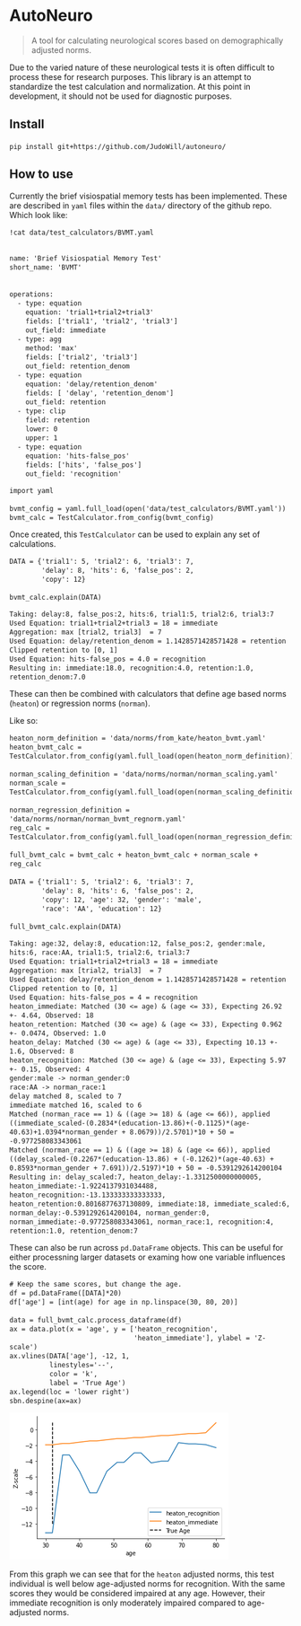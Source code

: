 # AutoNeuro
> A tool for calculating neurological scores based on demographically adjusted norms.


Due to the varied nature of these neurological tests it is often difficult to process these for research purposes.
This library is an attempt to standardize the test calculation and normalization.
At this point in development, it should not be used for diagnostic purposes.

## Install

`pip install git+https://github.com/JudoWill/autoneuro/`

## How to use

Currently the brief visiospatial memory tests has been implemented.
These are described in `yaml` files within the `data/` directory of the github repo.
Which look like:

```
!cat data/test_calculators/BVMT.yaml


```

    name: 'Brief Visiospatial Memory Test'
    short_name: 'BVMT'
    
    
    operations:
      - type: equation
        equation: 'trial1+trial2+trial3'
        fields: ['trial1', 'trial2', 'trial3']
        out_field: immediate
      - type: agg
        method: 'max'
        fields: ['trial2', 'trial3']
        out_field: retention_denom
      - type: equation
        equation: 'delay/retention_denom'
        fields: [ 'delay', 'retention_denom']
        out_field: retention
      - type: clip
        field: retention
        lower: 0
        upper: 1
      - type: equation
        equation: 'hits-false_pos'
        fields: ['hits', 'false_pos']
        out_field: 'recognition'
    


```
import yaml

bvmt_config = yaml.full_load(open('data/test_calculators/BVMT.yaml'))
bvmt_calc = TestCalculator.from_config(bvmt_config)
```

Once created, this `TestCalculator` can be used to explain any set of calculations.

```
DATA = {'trial1': 5, 'trial2': 6, 'trial3': 7,
        'delay': 8, 'hits': 6, 'false_pos': 2,
        'copy': 12}

bvmt_calc.explain(DATA)
```

    Taking: delay:8, false_pos:2, hits:6, trial1:5, trial2:6, trial3:7
    Used Equation: trial1+trial2+trial3 = 18 = immediate
    Aggregation: max [trial2, trial3]  = 7
    Used Equation: delay/retention_denom = 1.1428571428571428 = retention
    Clipped retention to [0, 1]
    Used Equation: hits-false_pos = 4.0 = recognition
    Resulting in: immediate:18.0, recognition:4.0, retention:1.0, retention_denom:7.0


These can then be combined with calculators that define age based norms (`heaton`) or regression norms (`norman`).

Like so:

```
heaton_norm_definition = 'data/norms/from_kate/heaton_bvmt.yaml'
heaton_bvmt_calc = TestCalculator.from_config(yaml.full_load(open(heaton_norm_definition)))

norman_scaling_definition = 'data/norms/norman/norman_scaling.yaml'
norman_scale = TestCalculator.from_config(yaml.full_load(open(norman_scaling_definition)))

norman_regression_definition = 'data/norms/norman/norman_bvmt_regnorm.yaml'
reg_calc = TestCalculator.from_config(yaml.full_load(open(norman_regression_definition)))

full_bvmt_calc = bvmt_calc + heaton_bvmt_calc + norman_scale + reg_calc

DATA = {'trial1': 5, 'trial2': 6, 'trial3': 7,
        'delay': 8, 'hits': 6, 'false_pos': 2,
        'copy': 12, 'age': 32, 'gender': 'male',
        'race': 'AA', 'education': 12}

full_bvmt_calc.explain(DATA)
```

    Taking: age:32, delay:8, education:12, false_pos:2, gender:male, hits:6, race:AA, trial1:5, trial2:6, trial3:7
    Used Equation: trial1+trial2+trial3 = 18 = immediate
    Aggregation: max [trial2, trial3]  = 7
    Used Equation: delay/retention_denom = 1.1428571428571428 = retention
    Clipped retention to [0, 1]
    Used Equation: hits-false_pos = 4 = recognition
    heaton_immediate: Matched (30 <= age) & (age <= 33), Expecting 26.92 +- 4.64, Observed: 18
    heaton_retention: Matched (30 <= age) & (age <= 33), Expecting 0.962 +- 0.0474, Observed: 1.0
    heaton_delay: Matched (30 <= age) & (age <= 33), Expecting 10.13 +- 1.6, Observed: 8
    heaton_recognition: Matched (30 <= age) & (age <= 33), Expecting 5.97 +- 0.15, Observed: 4
    gender:male -> norman_gender:0
    race:AA -> norman_race:1
    delay matched 8, scaled to 7
    immediate matched 16, scaled to 6
    Matched (norman_race == 1) & ((age >= 18) & (age <= 66)), applied ((immediate_scaled-(0.2834*(education-13.86)+(-0.1125)*(age-40.63)+1.0394*norman_gender + 8.0679))/2.5701)*10 + 50 = -0.977258083343061
    Matched (norman_race == 1) & ((age >= 18) & (age <= 66)), applied ((delay_scaled-(0.2267*(education-13.86) + (-0.1262)*(age-40.63) + 0.8593*norman_gender + 7.691))/2.5197)*10 + 50 = -0.5391292614200104
    Resulting in: delay_scaled:7, heaton_delay:-1.3312500000000005, heaton_immediate:-1.9224137931034488, heaton_recognition:-13.133333333333333, heaton_retention:0.8016877637130809, immediate:18, immediate_scaled:6, norman_delay:-0.5391292614200104, norman_gender:0, norman_immediate:-0.977258083343061, norman_race:1, recognition:4, retention:1.0, retention_denom:7


These can also be run across `pd.DataFrame` objects.
This can be useful for either processning larger datasets or examing how one variable influences the score.

```
# Keep the same scores, but change the age.
df = pd.DataFrame([DATA]*20)
df['age'] = [int(age) for age in np.linspace(30, 80, 20)]

data = full_bvmt_calc.process_dataframe(df)
ax = data.plot(x = 'age', y = ['heaton_recognition',
                               'heaton_immediate'], ylabel = 'Z-scale')
ax.vlines(DATA['age'], -12, 1,
          linestyles='--',
          color = 'k',
          label = 'True Age')
ax.legend(loc = 'lower right')
sbn.despine(ax=ax)
```


![png](docs/images/output_12_0.png)


From this graph we can see that for the `heaton` adjusted norms,
this test individual is well below age-adjusted norms for recognition.
With the same scores they would be considered impaired at any age.
However, their immediate recognition is only moderately impaired compared to age-adjusted norms.

